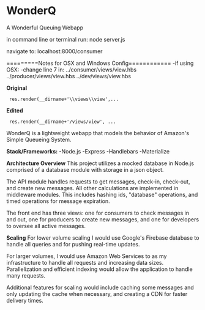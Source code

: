 # WonderQ
A Wonderful Queuing Webapp

in command line or terminal run:
node server.js

navigate to: localhost:8000/consumer

=========Notes for OSX and Windows Config============
	-if using OSX:
    -change line 7 in:
     ../consumer/views/view.hbs  
     ../producer/views/view.hbs
     ../dev/views/view.hbs

   **Original**

     res.render(__dirname+'\\views\\view',...

   **Edited**

     res.render(__dirname+'/views/view', ...

WonderQ is a lightweight webapp that models the behavior of Amazon's Simple Queueing System.

**Stack/Frameworks:**
    -Node.js
    -Express
    -Handlebars
    -Materialize

**Architecture Overview**
This project utilizes a mocked database in Node.js comprised of a database module with storage in a json object.

The API module handles requests to get messages, check-in, check-out, and create new messages.  All other calculations are implemented in middleware modules. This includes hashing ids, "database" operations, and timed operations for message expiration.

The front end has three views: one for consumers to check messages in and out, one for producers to create new messages, and one for developers to oversee all active messages.

**Scaling**
For lower volume scaling I would use Google's Firebase database to handle all queries and for pushing real-time updates.

For larger volumes, I would use Amazon Web Services to as my infrastructure to handle all requests and increasing data sizes. Parallelization and efficient indexing would allow the application to handle many requests.

Additional features for scaling would include caching some messages and only updating the cache when necessary, and creating a CDN for faster delivery times.
